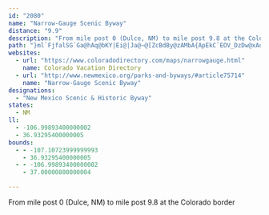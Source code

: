 ```yaml
---
id: "2080"
name: "Narrow-Gauge Scenic Byway"
distance: "9.9"
description: "From mile post 0 (Dulce, NM) to mile post 9.8 at the Colorado border"
path: "}ml`FjfalSG`Ga@hAq@bKY|Ei@|Ja@~@[ZcBdBy@zAMbA{ApEkC`EOV_DzDw@xAqKhKmIvG{GpEwU|R_EjBe@?mAr@[b@]d@mBnHwKvb@mAxHm@xH?xFMxCqAxEeBhDqAjDUnA^fHM|Em@xK{@jIb@fJz@bDlAhC^pEhDjLPfBBfCm@pGu@hDQvBTdD~BbHlA`FTpGvAtC^dBCl@{@dB{CnDuACmFgB_Aq@mGsHe@?{@`AcAjAl@lCpFzNz@|@dBx@fCv@bE\\hBc@~AsAdEwBlA?~Al@lGbFb@xAz@`J?lCi@dAgBbFq@|CWfEmBrHc@PiAdBGb@iE`@}El@cCrBuDnE_GzEeHvAsEdEcEjEwExBkGxEqDxEyExDaEG_I{@_MgBeGzBmDlLmBtMuKvNiEtNyEzKeE|DeI_@yHw@yD~CsBnNiI~DyNa@qPOaEh@}Ck@oNgG_IkBaGXgDnF_BrZKHqGlJw@?U}@P{FMuAg@Ue@UmA~AY|Oi@lEu@|B{AlCeChAuEhHeAH"
websites:
  - url: "https://www.coloradodirectory.com/maps/narrowgauge.html"
    name: Colorado Vacation Directory
  - url: "http://www.newmexico.org/parks-and-byways/#article75714"
    name: "Narrow-Gauge Scenic Byway"
designations:
  - "New Mexico Scenic & Historic Byway"
states:
  - NM
ll:
  - -106.99893400000002
  - 36.93295400000005
bounds:
  - - -107.10723999999993
    - 36.93295400000005
  - - -106.99893400000002
    - 37.00000800000004

---
```


From mile post 0 (Dulce, NM) to mile post 9.8 at the Colorado border
